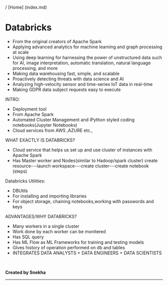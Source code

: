 / [Home] (index.md)

# Databricks

- From the original creators of Apache Spark
-  Applying advanced analytics for machine learning and graph processing at scale
- Using deep learning for harnessing the power of unstructured data such for AI, image interpretation, automatic translation, natural language processing, and more
-  Making data warehousing fast, simple, and scalable
- Proactively detecting threats with data science and AI
- Analyzing high-velocity sensor and time-series IoT data in real-time
- Making GDPR data subject requests easy to execute


INTRO:
- Deployment tool
- From Apache Spark
- Automated Cluster Management and iPython styled coding notebooks(Jupyter Notebooks)
- Cloud services from AWS ,AZURE etc.,

WHAT EXACTLY IS DATABRICKS?
- Cloud service that helps us set up and use cluster of instances with Apache Spark
- Has Master worker and Nodes(similar to Hadoop/spark cluster)
       create resource---launch workspace---create cluster---create notebook (steps)

Databricks Utilities:
- DBUtils
- For installing and importing libraries
- For object storage, chaining notebooks,working with passwords and keys

ADVANTAGES/WHY DATABRICKS?
- Many workers in a single cluster
- Work done by each worker can be monitered
- Has SQL query
- Has ML Flow as ML Frameworks for training and testing models
- GIves history of operation performed on db and tables
- INTEGRATES DATA ANALYSTS + DATA ENGINEERS + DATA SCIENTISTS

<br>

**Created by Snekha**

---

<br>